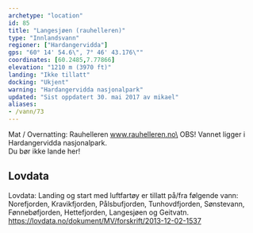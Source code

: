 ```yaml
---
archetype: "location"
id: 85
title: "Langesjøen (rauhelleren)"
type: "Innlandsvann"
regioner: ["Hardangervidda"]
gps: "60° 14' 54.6\", 7° 46' 43.176\""
coordinates: [60.2485,7.77866]
elevation: "1210 m (3970 ft)"
landing: "Ikke tillatt"
docking: "Ukjent"
warning: "Hardangervidda nasjonalpark"
updated: "Sist oppdatert 30. mai 2017 av mikael"
aliases:
- /vann/73
---
```


Mat / Overnatting: Rauhelleren www.rauhelleren.no\
OBS! Vannet ligger i Hardangervidda nasjonalpark.\
Du bør ikke lande her!

## Lovdata

Lovdata: Landing og start med luftfartøy er tillatt på/fra følgende vann: Norefjorden, Kravikfjorden, Pålsbufjorden, Tunhovdfjorden, Sønstevann, Fønnebøfjorden, Hettefjorden, Langesjøen og Geitvatn.\
 https://lovdata.no/dokument/MV/forskrift/2013-12-02-1537
